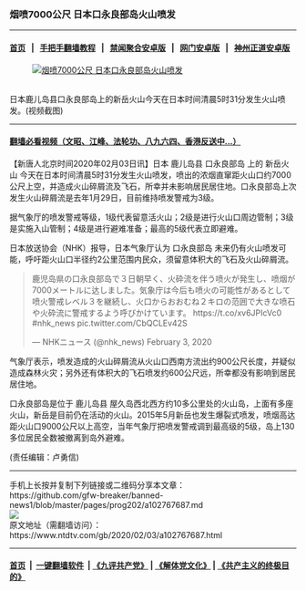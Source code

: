 ### 烟喷7000公尺 日本口永良部岛火山喷发
------------------------

#### [首页](https://github.com/gfw-breaker/banned-news1/blob/master/README.md) &nbsp;&nbsp;|&nbsp;&nbsp; [手把手翻墙教程](https://github.com/gfw-breaker/guides/wiki) &nbsp;&nbsp;|&nbsp;&nbsp; [禁闻聚合安卓版](https://github.com/gfw-breaker/bn-android) &nbsp;&nbsp;|&nbsp;&nbsp; [网门安卓版](https://github.com/oGate2/oGate) &nbsp;&nbsp;|&nbsp;&nbsp; [神州正道安卓版](https://github.com/SzzdOgate/update) 



<div><div class="featured_image">
 <a href="https://i.ntdtv.com/assets/uploads/2020/02/1-37.jpg" target="_blank">
  <figure>
   <img alt="烟喷7000公尺 日本口永良部岛火山喷发" src="https://i.ntdtv.com/assets/uploads/2020/02/1-37-800x450.jpg"/>
  </figure><br/>
 </a>
 <span class="caption">
  日本鹿儿岛县口永良部岛上的新岳火山今天在日本时间清晨5时31分发生火山喷发。(视频截图)
 </span>
</div>
</div><hr/>

#### [翻墙必看视频（文昭、江峰、法轮功、八九六四、香港反送中...）](https://github.com/gfw-breaker/banned-news1/blob/master/pages/link3.md)

<div><div class="post_content" itemprop="articleBody">
 <p>
  【新唐人北京时间2020年02月03日讯】日本
  <ok href="https://www.ntdtv.com/gb/鹿儿岛县.htm">
   鹿儿岛县
  </ok>
  <ok href="https://www.ntdtv.com/gb/口永良部岛.htm">
   口永良部岛
  </ok>
  上的
  <ok href="https://www.ntdtv.com/gb/新岳火山.htm">
   新岳火山
  </ok>
  今天在日本时间清晨5时31分发生火山喷发，喷出的浓烟直窜距火山口约7000公尺上空，并造成火山碎屑流及飞石，所幸并未影响居民居住地。口永良部岛上次发生火山碎屑流是去年1月29日，目前维持喷发警戒为3级。
 </p>
 <p>
  据气象厅的喷发警戒等级，1级代表留意活火山；2级是进行火山口周边管制；3级是实施入山管制；4级是进行避难准备；最高的5级代表立即避难。
 </p>
 <p>
  日本放送协会（NHK）报导，日本气象厅认为
  <ok href="https://www.ntdtv.com/gb/口永良部岛.htm">
   口永良部岛
  </ok>
  未来仍有火山喷发可能，呼吁距火山口半径约2公里范围内民众，须留意体积大的飞石及火山碎屑流。
 </p>
 <blockquote class="twitter-tweet">
  <p dir="ltr" lang="ja">
   鹿児岛県の口永良部岛で３日朝早く、火砕流を伴う喷火が発生し、喷烟が7000メートルに达しました。気象庁は今后も喷火の可能性があるとして喷火警戒レベル３を継続し、火口からおおむね２キロの范囲で大きな喷石や火砕流に警戒するよう呼びかけています。
   <ok href="https://t.co/xv6JPIcVc0">
    https://t.co/xv6JPIcVc0
   </ok>
   <ok href="https://twitter.com/hashtag/nhk_news?src=hash&amp;ref_src=twsrc%5Etfw">
    #nhk_news
   </ok>
   <ok href="https://t.co/CbQCLEv42S">
    pic.twitter.com/CbQCLEv42S
   </ok>
  </p>
  <p>
   — NHKニュース (@nhk_news)
   <ok href="https://twitter.com/nhk_news/status/1224120782684553217?ref_src=twsrc%5Etfw">
    February 3, 2020
   </ok>
  </p>
 </blockquote>
 <p>
  <script async="" charset="utf-8" src="https://platform.twitter.com/widgets.js">
  </script>
 </p>
 <p>
  气象厅表示，喷发造成的火山碎屑流从火山口西南方流出约900公尺长度，并疑似造成森林火灾；另外还有体积大的飞石喷发约600公尺远，所幸都没有影响到居民居住地。
 </p>
 <p>
  口永良部岛是位于
  <ok href="https://www.ntdtv.com/gb/鹿儿岛县.htm">
   鹿儿岛县
  </ok>
  屋久岛西北西方约10多公里处的火山岛，上面有多座火山，新岳是目前仍在活动的火山。2015年5月新岳也发生爆裂式喷发，喷烟高达距火山口9000公尺以上高空，当年气象厅把喷发警戒调到最高级的5级，岛上130多位居民全数被撤离到岛外避难。
 </p>
 <p>
  (责任编辑：卢勇信)
 </p>
 <div class="single_ad">
 </div>
</div>
</div>
<hr/>
手机上长按并复制下列链接或二维码分享本文章：<br/>
https://github.com/gfw-breaker/banned-news1/blob/master/pages/prog202/a102767687.md <br/>
<a href='https://github.com/gfw-breaker/banned-news1/blob/master/pages/prog202/a102767687.md'><img src='https://github.com/gfw-breaker/banned-news1/blob/master/pages/prog202/a102767687.md.png'/></a> <br/>
原文地址（需翻墙访问）：https://www.ntdtv.com/gb/2020/02/03/a102767687.html


------------------------
#### [首页](https://github.com/gfw-breaker/banned-news1/blob/master/README.md) &nbsp;|&nbsp; [一键翻墙软件](https://github.com/gfw-breaker/nogfw/blob/master/README.md) &nbsp;| [《九评共产党》](https://github.com/gfw-breaker/9ping.md/blob/master/README.md#九评之一评共产党是什么) | [《解体党文化》](https://github.com/gfw-breaker/jtdwh.md/blob/master/README.md) | [《共产主义的终极目的》](https://github.com/gfw-breaker/gczydzjmd.md/blob/master/README.md)


<img src='http://gfw-breaker.win/banned-news/pages/prog202/a102767687.md' width='0px' height='0px'/>